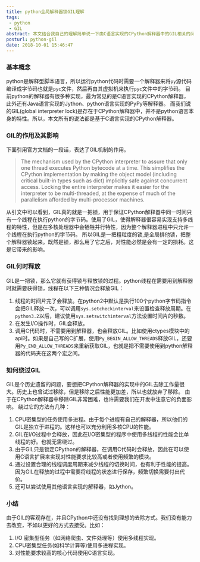 ```yaml
---
title: python全局解释器锁GIL理解
tags:
 - python
 - GIL
abstract: 本文结合我自己的理解简单说一下由C语言实现的CPython解释器中的GIL相关的问题。由于本人实力不足，研究不深，文中所述有误还请各位指正，大神轻喷。
posturl: python-gil
date: 2018-10-01 15:46:47
---
```


### 基本概念
python是解释型脚本语言，所以运行python代码时需要一个解释器来将`py`源代码编译成字节码也就是`pyc`文件，然后再由其虚拟机来执行`pyc`文件中的字节码。
目前python的解释器有很多种实现，最为常见的是C语言实现的CPython解释器，此外还有Java语言实现的Jython、python语言实现的PyPy等解释器。
而我们说的GIL(global interpreter lock)是存在于CPython解释器中，并不是python语言本身的特性。所以，本文所有的说法都是基于C语言实现的CPython解释器。

### GIL的作用及其影响
下面引用官方文档的一段话，表达了GIL机制的作用。
>The mechanism used by the CPython interpreter to assure that only one thread executes Python bytecode at a time. This simplifies the CPython implementation by making the object model (including critical built-in types such as dict) implicitly safe against concurrent access. Locking the entire interpreter makes it easier for the interpreter to be multi-threaded, at the expense of much of the parallelism afforded by multi-processor machines.

从引文中可以看到，GIL真的就是一把锁，用于保证CPython解释器中同一时间只有一个线程在执行python的字节码。使用了GIL，使得解释器很容易实现支持多线程的特性，但是在多核处理器中会牺牲并行特性，因为整个解释器进程中只允许一个线程在执行python的字节码。
所以GIL是一把粗粒度的锁,是全局排他锁，把整个解释器锁起来。既然是锁，那么用了它之后，对性能必然是会有一定的损耗。这是它带来的影响。

### GIL何时释放
GIL是一把锁，那么它就有获得锁与释放锁的过程。python线程在需要用到解释器时就需要获得锁，线程在以下三种情况会释放GIL：
1. 线程的时间片完了会释放。在python2中默认是执行100个python字节码指令会把GIL释放一次，可以调用`sys.setcheckinterval`来设置检查释放周期。在`python3.2`以后，建议使用`sys.setswitchinterval`方法设置时间片的秒数。
2. 在发生I/O操作时，GIL会释放。
3. 调用C代码时，不需要用到解释器，也会释放GIL。比如使用ctypes模块中的api时。如果是自己写的C扩展，使用`Py_BEGIN_ALLOW_THREADS`释放GIL，还要用`Py_END_ALLOW_THREADS`来重新获取GIL，也就是把不需要使用到python解释器的代码夹在这两个宏之间。

### 如何绕过GIL
GIL是个历史遗留的问题，要想把CPython解释器的实现中的GIL去除工作量很大。历史上也曾试过移除，但是移除之后性能更加差，所以也就放弃了移除。
由于在CPython解释器中移除GIL非常困难，也许需要我们在开发中注意它的负面影响。
绕过它的方法有几种：
1. CPU密集型的任务使用多进程。由于每个进程有自己的解释器，所以他们的GIL是独立于进程的。这样也可以充分利用多核CPU的性能。
2. GIL在I/O过程中会释放，因此在I/O密集型的程序中使用多线程的性能会比单线程的好。也就无需绕过。
3. 由于GIL只是锁定CPython的解释器，在调用C代码时会释放，因此在可以使用C语言扩展来实现对性能要求比较高或者使用频繁的模块。
4. 通过设置合理的线程调度周期来减少线程的切换时间，也有利于性能的提高。因为GIL在释放的过程中需要将线程的状态进行保存，频繁切换需要付出代价。
5. 还可以尝试使用其他语言实现的解释器，如Jython。

### 小结
由于GIL的客观存在，并且CPython中还没有找到理想的去除方式。我们没有能力去改变，不如以更好的方式去接受。比如：
1. I/O 密集型任务（如网络爬虫、文件处理等）使用多线程实现。
2. CPU密集型任务(如科学计算等)使用多进程实现。
3. 对性能要求较高的核心代码使用C语言实现。